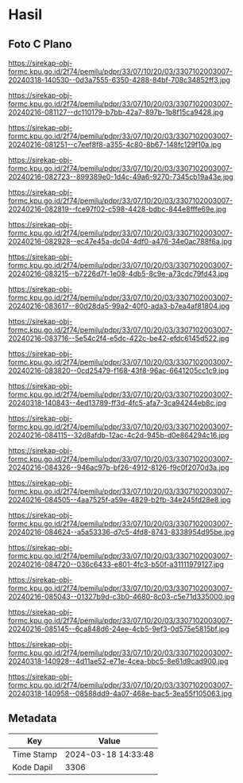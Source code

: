 # Hasil

## Foto C Plano

https://sirekap-obj-formc.kpu.go.id/2f74/pemilu/pdpr/33/07/10/20/03/3307102003007-20240318-140530--0d3a7555-6350-4288-84bf-708c34852ff3.jpg

https://sirekap-obj-formc.kpu.go.id/2f74/pemilu/pdpr/33/07/10/20/03/3307102003007-20240216-081127--dc110179-b7bb-42a7-897b-1b8f15ca9428.jpg

https://sirekap-obj-formc.kpu.go.id/2f74/pemilu/pdpr/33/07/10/20/03/3307102003007-20240216-081251--c7eef8f8-a355-4c80-8b67-148fc129f10a.jpg

https://sirekap-obj-formc.kpu.go.id/2f74/pemilu/pdpr/33/07/10/20/03/3307102003007-20240216-082723--899389e0-1d4c-49a6-9270-7345cb19a43e.jpg

https://sirekap-obj-formc.kpu.go.id/2f74/pemilu/pdpr/33/07/10/20/03/3307102003007-20240216-082819--fce97f02-c598-4428-bdbc-844e8fffe69e.jpg

https://sirekap-obj-formc.kpu.go.id/2f74/pemilu/pdpr/33/07/10/20/03/3307102003007-20240216-082928--ec47e45a-dc04-4df0-a476-34e0ac788f6a.jpg

https://sirekap-obj-formc.kpu.go.id/2f74/pemilu/pdpr/33/07/10/20/03/3307102003007-20240216-083215--b7226d7f-1e08-4db5-8c9e-a73cdc79fd43.jpg

https://sirekap-obj-formc.kpu.go.id/2f74/pemilu/pdpr/33/07/10/20/03/3307102003007-20240216-083617--80d28da5-99a2-40f0-ada3-b7ea4af81804.jpg

https://sirekap-obj-formc.kpu.go.id/2f74/pemilu/pdpr/33/07/10/20/03/3307102003007-20240216-083716--5e54c2f4-e5dc-422c-be42-efdc6145d522.jpg

https://sirekap-obj-formc.kpu.go.id/2f74/pemilu/pdpr/33/07/10/20/03/3307102003007-20240216-083820--0cd25479-f168-43f8-96ac-6641205cc1c9.jpg

https://sirekap-obj-formc.kpu.go.id/2f74/pemilu/pdpr/33/07/10/20/03/3307102003007-20240318-140843--4ed13789-ff3d-4fc5-afa7-3ca94244eb8c.jpg

https://sirekap-obj-formc.kpu.go.id/2f74/pemilu/pdpr/33/07/10/20/03/3307102003007-20240216-084115--32d8afdb-12ac-4c2d-945b-d0e864294c16.jpg

https://sirekap-obj-formc.kpu.go.id/2f74/pemilu/pdpr/33/07/10/20/03/3307102003007-20240216-084326--946ac97b-bf26-4912-8126-f9c0f2070d3a.jpg

https://sirekap-obj-formc.kpu.go.id/2f74/pemilu/pdpr/33/07/10/20/03/3307102003007-20240216-084505--4aa7525f-a59e-4829-b2fb-34e245fd28e8.jpg

https://sirekap-obj-formc.kpu.go.id/2f74/pemilu/pdpr/33/07/10/20/03/3307102003007-20240216-084624--a5a53336-d7c5-4fd8-8743-8338954d95be.jpg

https://sirekap-obj-formc.kpu.go.id/2f74/pemilu/pdpr/33/07/10/20/03/3307102003007-20240216-084720--036c6433-e801-4fc3-b50f-a31111979127.jpg

https://sirekap-obj-formc.kpu.go.id/2f74/pemilu/pdpr/33/07/10/20/03/3307102003007-20240216-085043--01327b9d-c3b0-4680-8c03-c5e71d335000.jpg

https://sirekap-obj-formc.kpu.go.id/2f74/pemilu/pdpr/33/07/10/20/03/3307102003007-20240216-085145--6ca848d6-24ee-4cb5-9ef3-0d575e5815bf.jpg

https://sirekap-obj-formc.kpu.go.id/2f74/pemilu/pdpr/33/07/10/20/03/3307102003007-20240318-140928--4d11ae52-e71e-4cea-bbc5-8e61d9cad900.jpg

https://sirekap-obj-formc.kpu.go.id/2f74/pemilu/pdpr/33/07/10/20/03/3307102003007-20240318-140958--08588dd9-4a07-468e-bac5-3ea55f105063.jpg


## Metadata

| Key        | Value               |
| ---------- | ------------------- |
| Time Stamp | 2024-03-18 14:33:48 |
| Kode Dapil | 3306                |




